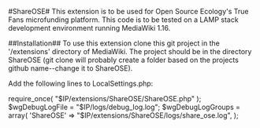 #ShareOSE#
This extension is to be used for Open Source Ecology's True Fans microfunding platform. This code is to be tested on a LAMP stack development environment running MediaWiki 1.16.


##Installation##
To use this extension clone this git project in the '/extensions' directory of MediaWiki. The project should be in the directory ShareOSE (git clone will probably create a folder based on the projects github name--change it to ShareOSE).

Add the following lines to LocalSettings.php:

require_once( "$IP/extensions/ShareOSE/ShareOSE.php" );
$wgDebugLogFile = "$IP/logs/debug_log.log";
$wgDebugLogGroups = array(
        'ShareOSE'     => "$IP/extensions/ShareOSE/logs/share_ose.log",
);
